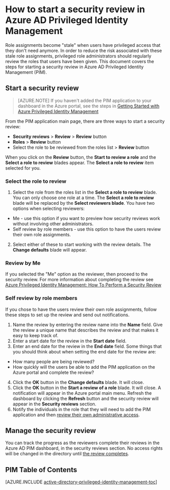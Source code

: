 <properties
   pageTitle="How to start a security review | Microsoft Azure"
   description="Learn how to create a security review for privileged identities with the Azure Privileged Identity Management application."
   services="active-directory"
   documentationCenter=""
   authors="kgremban"
   manager="stevenpo"
   editor=""/>

<tags
   ms.service="active-directory"
   ms.devlang="na"
   ms.topic="article"
   ms.tgt_pltfrm="na"
   ms.workload="identity"
   ms.date="05/19/2016"
   ms.author="kgremban"/>

# How to start a security review in Azure AD Privileged Identity Management

Role assignments become "stale" when users have privileged access that they don't need anymore. In order to reduce the risk associated with these stale role assignments, privileged role administrators should regularly review the roles that users have been given. This document covers the steps for starting a security review in Azure AD Privileged Identity Management (PIM).

## Start a security review
> [AZURE.NOTE] If you haven't added the PIM application to your dashboard in the Azure portal, see the steps in  [Getting Started with Azure Privileged Identity Management](active-directory-privileged-identity-management-getting-started.md)

From the PIM application main page, there are three ways to start a security review:

- **Security reviews** > **Review** > **Review** button
- **Roles** > **Review** button
- Select the role to be reviewed from the roles list > **Review** button

When you click on the **Review** button, the **Start to review a role** and the **Select a role to review** blades appear. The **Select a role to review** item selected for you.

### Select the role to review

1. Select the role from the roles list in the **Select a role to review** blade.  You can only choose one role at a time. The **Select a role to review** blade will be replaced by the **Select reviewers blade**. You have two options when selecting reviewers:
  - Me - use this option if you want to preview how security reviews work without involving other administrators.
  - Self review by role members - use this option to have the users review their own role assignments.
2. Select either of these to start working with the review details. The **Change defaults** blade will appear.

### Review by Me

If you selected the "Me" option as the reviewer, then proceed to the security review. For more information about completing the review see [Azure Privileged Identity Management: How To Perform a Security Review](active-directory-privileged-identity-management-how-to-perform-security-review.md)

### Self review by role members

If you chose to have the users review their own role assignments, follow these steps to set up the review and send out notifications.

1. Name the review by entering the review name into the **Name** field. Give the review a unique name that describes the review and that makes it easy to keep track of.
2. Enter a start date for the review in the **Start date** field.
3. Enter an end date for the review in the **End date** field.  Some things that you should think about when setting the end date for the review are:
  - How many people are being reviewed?
  - How quickly will the users be able to add the PIM application on the Azure portal and complete the review?
4. Click the **OK** button in the **Change defaults** blade. It will close.
5. Click the **OK** button in the **Start a review of a role** blade.  It will close. A notification will appear in the Azure portal main menu. Refresh the dashboard by clicking the **Refresh** button and the security review will appear in the **Security reviews** section.
6. Notify the individuals in the role that they will need to add the PIM application and then [review their own administrative access](active-directory-privileged-identity-management-how-to-perform-security-review.md).  

## Manage the security review

You can track the progress as the reviewers complete their reviews in the Azure AD PIM dashboard, in the security reviews section. No access rights will be changed in the directory until [the review completes](active-directory-privileged-identity-management-how-to-complete-review.md).


<!--Every topic should have next steps and links to the next logical set of content to keep the customer engaged-->
## PIM Table of Contents
[AZURE.INCLUDE [active-directory-privileged-identity-management-toc](../../includes/active-directory-privileged-identity-management-toc.md)]
